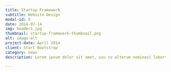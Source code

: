 ```yaml
---
title: Startup Framework
subtitle: Website Design
modal-id: 5
date: 2014-07-14
img: header1.jpg
thumbnail: startup-framework-thumbnail.png
alt: image-alt
project-date: April 2014
client: Start Bootstrap
category: news
description: Lorem ipsum dolor sit amet, usu cu alterum nominavi lobortis. At duo novum diceret. Tantas apeirian vix et, usu sanctus postulant inciderint ut, populo diceret necessitatibus in vim. Cu eum dicam feugiat noluisse.

---
```

